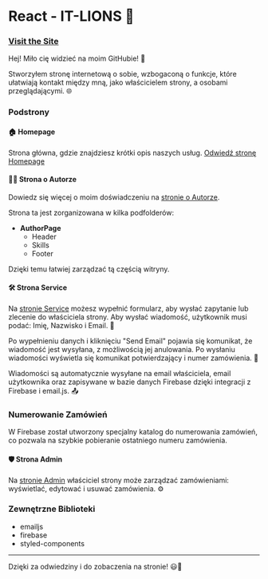 # React - IT-LIONS 🚀

### [Visit the Site](https://pepko0.github.io/it-page/)

Hej! Miło cię widzieć na moim GitHubie! 👋

Stworzyłem stronę internetową o sobie, wzbogaconą o funkcje, które ułatwiają kontakt między mną, jako właścicielem strony, a osobami przeglądającymi. 🌐

### Podstrony

#### 🏠 Homepage
Strona główna, gdzie znajdziesz krótki opis naszych usług. [Odwiedź stronę Homepage](https://pepko0.github.io/it-page/#/)

#### 👨‍💼 Strona o Autorze
Dowiedz się więcej o moim doświadczeniu na [stronie o Autorze](https://pepko0.github.io/it-page/#/Author).

Strona ta jest zorganizowana w kilka podfolderów:
- **AuthorPage**
  - Header
  - Skills
  - Footer

Dzięki temu łatwiej zarządzać tą częścią witryny.

#### 🛠️ Strona Service
Na [stronie Service](https://pepko0.github.io/it-page/#/Service) możesz wypełnić formularz, aby wysłać zapytanie lub zlecenie do właściciela strony. Aby wysłać wiadomość, użytkownik musi podać: Imię, Nazwisko i Email. 📝

Po wypełnieniu danych i kliknięciu "Send Email" pojawia się komunikat, że wiadomość jest wysyłana, z możliwością jej anulowania. Po wysłaniu wiadomości wyświetla się komunikat potwierdzający i numer zamówienia. 📧


Wiadomości są automatycznie wysyłane na email właściciela, email użytkownika oraz zapisywane w bazie danych Firebase dzięki integracji z Firebase i email.js. 📤

### Numerowanie Zamówień
W Firebase został utworzony specjalny katalog do numerowania zamówień, co pozwala na szybkie pobieranie ostatniego numeru zamówienia.

#### 🛡️ Strona Admin
Na [stronie Admin](https://pepko0.github.io/it-page/#/Admin) właściciel strony może zarządzać zamówieniami: wyświetlać, edytować i usuwać zamówienia. ⚙️

### Zewnętrzne Biblioteki
- emailjs
- firebase
- styled-components

---

Dzięki za odwiedziny i do zobaczenia na stronie! 😃🚀
